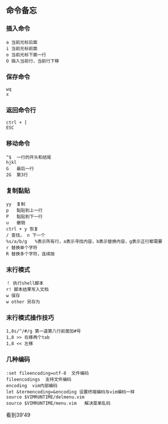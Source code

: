 ## 命令备忘


### 插入命令

    a 当前光标后面
    i 当前光标前面
    o 当前光标下面一行
    O 插入当前行，当前行下移

### 保存命令


    wq
    x



### 返回命令行


    ctrl + [
    ESC



### 移动命令

    ^$  一行的开头和结尾
    hjkl
    G   最后一行
    2G  第3行



### 复制黏贴

    yy  复制
    p   黏贴到上一行
    P   黏贴到下一行
    u   撤销
    ctrl + y 恢复
    / 查找， n 下一个
    %s/a/b/g   %表示所有行，a表示寻找内容，b表示替换内容，g表示正行都需要
    r 替换单个字符
    R 替换多个字符，连续按



### 末行模式

    ！ 执行shell脚本
    r! 脚本结果写入文档
    w 保存
    w other 另存为

### 末行模式操作技巧

    1,8s/^/#/g 第一道第八行前面加#号
    1,8 >> 右移两个tab
    1,8 << 左移


### 几种编码

    :set fileencoding=utf-8  文件编码
    fileencodings  支持文件编码
    encoding  vim内部编码
    let &termencoding=&encoding 设置终端编码与vim编码一样
    source $VIMRUNTIME/delmenu.vim
    source $VIMRUNTIME/menu.vim   解决菜单乱码





看到39'49
